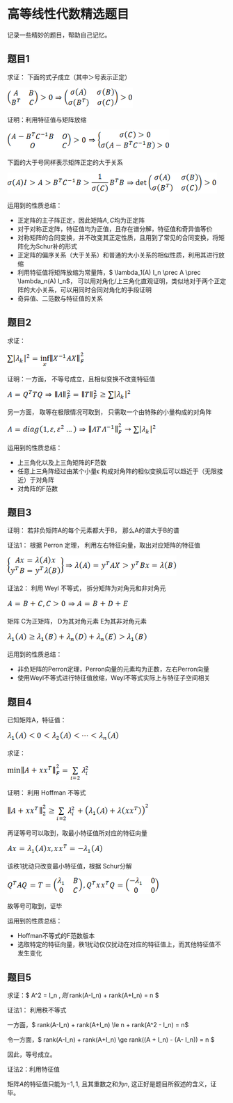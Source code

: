 # 高等线性代数精选题目

记录一些精妙的题目，帮助自己记忆。

## 题目1

求证： 下面的式子成立（其中＞号表示正定）

![img](AdvanceAgreProblem.assets/clip_image002.gif)



证明：利用特征值与矩阵放缩

![img](AdvanceAgreProblem.assets/clip_image004.gif)



下面的大于号同样表示矩阵正定的大于关系

![img](AdvanceAgreProblem.assets/clip_image006.gif)

运用到的性质总结：

* 正定阵的主子阵正定，因此矩阵$A,C$均为正定阵
* 对于对称正定阵，特征值均为正值，且存在谱分解，特征值和奇异值等价
* 对称矩阵的合同变换，并不改变其正定性质，且用到了常见的合同变换，将矩阵化为Schur补的形式
* 正定阵的偏序关系（大于关系）和普通的大小关系的相似性质，利用其进行放缩
* 利用特征值将矩阵放缩为常量阵，$ \lambda_1(A) I_n \prec  A \prec \lambda_n(A) I_n$， 可以用对角化/上三角化直观证明，类似地对于两个正定阵的大小关系，可以用同时合同对角化的手段证明
* 奇异值、二范数与特征值的关系



## 题目2

求证：

![img](AdvanceAgreProblem.assets/clip_image008.gif)

证明：一方面， 不等号成立，且相似变换不改变特征值

![img](AdvanceAgreProblem.assets/clip_image010.gif)

另一方面， 取等在极限情况可取到， 只需取一个由特殊的小量构成的对角阵

![img](AdvanceAgreProblem.assets/clip_image012.gif)

运用到的性质总结：

* 上三角化以及上三角矩阵的F范数
* 任意上三角阵经过由某个小量$\epsilon$ 构成对角阵的相似变换后可以趋近于（无限接近）于对角阵
* 对角阵的F范数



## 题目3

证明： 若非负矩阵A的每个元素都大于B， 那么A的谱大于B的谱

证法1： 根据 Perron 定理， 利用左右特征向量，取出对应矩阵的特征值

![img](AdvanceAgreProblem.assets/clip_image014.gif)

证法2： 利用 Weyl 不等式， 拆分矩阵为对角元和非对角元

![img](AdvanceAgreProblem.assets/clip_image016.gif)

矩阵 C为正矩阵， D为其对角元素 E为其非对角元素

![img](AdvanceAgreProblem.assets/clip_image018.gif)

运用到的性质总结：

* 非负矩阵的Perron定理，Perron向量的元素均为正数，左右Perron向量
* 使用Weyl不等式进行特征值放缩，Weyl不等式实际上与特征子空间相关



## 题目4

已知矩阵A，特征值：

![img](AdvanceAgreProblem.assets/clip_image020.gif)

求证：

![img](AdvanceAgreProblem.assets/clip_image022.gif)

证明： 利用 Hoffman 不等式

![img](AdvanceAgreProblem.assets/clip_image024.gif)

再证等号可以取到，取最小特征值所对应的特征向量

![img](AdvanceAgreProblem.assets/clip_image026.gif)

该秩1扰动只改变最小特征值，根据 Schur分解

![img](AdvanceAgreProblem.assets/clip_image028.gif)

故等号可取到，证毕



运用到的性质总结：

* Hoffman不等式的F范数版本
* 选取特定的特征向量，秩1扰动仅仅扰动在对应的特征值上，而其他特征值不发生变化

## 题目5

求证：$ A^2 = I_n $, 则$ rank(A-I_n) + rank(A+I_n) = n $

证法1： 利用秩不等式

一方面，$ rank(A-I_n) + rank(A+I_n) \le n + rank(A^2 - I_n) = n$

令一方面，$ rank(A-I_n) + rank(A+I_n) \ge rank((A + I_n) - (A- I_n)) = n $

因此，等号成立。

证法2：利用特征值

矩阵$A$的特征值只能为$-1,1$, 且其重数之和为$n$, 这正好是题目所叙述的含义，证毕。


